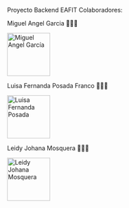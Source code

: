 Proyecto Backend EAFIT
Colaboradores: 
<p>Miguel Angel Garcia 💙💙💙</p>
<a href="[https://github.com/johndoe](https://github.com/Mangelzz)">
  <img alt="Miguel Angel García" width="100">
</a>

<p>Luisa Fernanda Posada Franco 💙💙💙</p>
<a href="[https://github.com/janesmith](https://github.com/luffepo)">
  <img alt="Luisa Fernanda Posada" width="100">
</a>

<p>Leidy Johana Mosquera 💙💙💙</p>
<a href="https://github.com/JohanitaM">
  <img src="" alt="Leidy Johana Mosquera" width="100">
</a>
